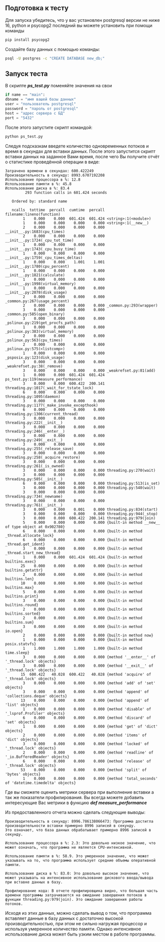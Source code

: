 ## Подготовка к тесту

Для запуска убедитесь, что у вас установлен postgresql версии не ниже 16, python и psycopg2
последний вы можете установить при помощи команды

```bash
pip install psycopg2
```
Создайте базу данных с помощью команды:


```bash
psql -U postgres -c "CREATE DATABASE new_db;"
```

## Запуск теста

В скрипте ***ps_test.py*** поменяйте значения на свои

```python
if name == "main":
dbname = "имя вашей базы данных"
user = "пользователь postgresql"
password = "пароль от postgresql"
host = "адрес сервера с БД"
port = "5432"
```
После этого запустите скрипт командой:

```bash
python ps_test.py
```

Следуя подсказкам введете количество одновременных потоков и время в секундах для вставки данных.
После этого запустится скрипт вставки данных на заданное Вами время, после чего
Вы получите отчёт о статистике проведённой операции в виде:

```
Затрачено времени в секундах: 600.422249
Производительность в секунду: 8993.6707192208
Использование процессора в %: 12.8
Использование памяти в %: 45.8
Использование диска в %: 83.4
         293 function calls in 601.424 seconds

   Ordered by: standard name

   ncalls  tottime  percall  cumtime  percall filename:lineno(function)
        1    0.000    0.000  601.424  601.424 <string>:1(<module>)
        1    0.000    0.000    0.000    0.000 <string>:1(__new__)
        2    0.000    0.000    0.000    0.000 __init__.py:1683(cpu_times)
        2    0.000    0.000    0.000    0.000 __init__.py:1724(_cpu_tot_time)
        1    0.000    0.000    0.000    0.000 __init__.py:1743(_cpu_busy_time)
        1    0.000    0.000    0.000    0.000 __init__.py:1759(_cpu_times_deltas)
        1    0.000    0.000    1.001    1.001 __init__.py:1780(cpu_percent)
        1    0.000    0.000    0.000    0.000 __init__.py:1821(calculate)
        1    0.000    0.000    0.000    0.000 __init__.py:1998(virtual_memory)
        1    0.000    0.000    0.000    0.000 __init__.py:2078(disk_usage)
        2    0.000    0.000    0.000    0.000 _common.py:267(usage_percent)
        2    0.000    0.000    0.000    0.000 _common.py:293(wrapper)
        3    0.000    0.000    0.000    0.000 _common.py:585(open_binary)
        3    0.000    0.000    0.000    0.000 _pslinux.py:219(get_procfs_path)
        1    0.000    0.000    0.000    0.000 _pslinux.py:383(virtual_memory)
        2    0.000    0.000    0.000    0.000 _pslinux.py:563(cpu_times)
        2    0.000    0.000    0.000    0.000 _pslinux.py:575(<listcomp>)
        1    0.000    0.000    0.000    0.000 _psposix.py:123(disk_usage)
        3    0.000    0.000    0.000    0.000 _weakrefset.py:38(_remove)
        3    0.000    0.000    0.000    0.000 _weakrefset.py:81(add)
        1    0.000    0.000  601.424  601.424 ps_test.py:119(measure_performance)
        3    0.000    0.000  600.422  200.141 threading.py:1017(_wait_for_tstate_lock)
        6    0.000    0.000    0.000    0.000 threading.py:1095(daemon)
        3    0.000    0.000    0.000    0.000 threading.py:1177(_make_invoke_excepthook)
        6    0.000    0.000    0.000    0.000 threading.py:1306(current_thread)
        3    0.000    0.000    0.000    0.000 threading.py:222(__init__)
        3    0.000    0.000    0.000    0.000 threading.py:246(__enter__)
        3    0.000    0.000    0.000    0.000 threading.py:249(__exit__)
        3    0.000    0.000    0.000    0.000 threading.py:255(_release_save)
        3    0.000    0.000    0.000    0.000 threading.py:258(_acquire_restore)
        3    0.000    0.000    0.000    0.000 threading.py:261(_is_owned)
        3    0.000    0.000    0.000    0.000 threading.py:270(wait)
        3    0.000    0.000    0.000    0.000 threading.py:505(__init__)
        6    0.000    0.000    0.000    0.000 threading.py:513(is_set)
        3    0.000    0.000    0.000    0.000 threading.py:540(wait)
        3    0.000    0.000    0.000    0.000 threading.py:734(_newname)
        3    0.000    0.000    0.000    0.000 threading.py:761(__init__)
        3    0.000    0.000    0.001    0.000 threading.py:834(start)
        3    0.000    0.000    0.000    0.000 threading.py:944(_stop)
        3    0.000    0.000  600.422  200.141 threading.py:979(join)
        5    0.000    0.000    0.000    0.000 {built-in method __new__ of type object at 0x902780}
        6    0.000    0.000    0.000    0.000 {built-in method _thread.allocate_lock}
        6    0.000    0.000    0.000    0.000 {built-in method _thread.get_ident}
        3    0.000    0.000    0.000    0.000 {built-in method _thread.start_new_thread}
        1    0.000    0.000  601.424  601.424 {built-in method builtins.exec}
       25    0.000    0.000    0.000    0.000 {built-in method builtins.getattr}
        2    0.000    0.000    0.000    0.000 {built-in method builtins.len}
       10    0.000    0.000    0.000    0.000 {built-in method builtins.max}
        5    0.000    0.000    0.000    0.000 {built-in method builtins.print}
        3    0.000    0.000    0.000    0.000 {built-in method builtins.round}
        2    0.000    0.000    0.000    0.000 {built-in method builtins.sorted}
        2    0.000    0.000    0.000    0.000 {built-in method builtins.sum}
        3    0.000    0.000    0.000    0.000 {built-in method io.open}
        2    0.000    0.000    0.000    0.000 {built-in method now}
        1    0.000    0.000    0.000    0.000 {built-in method posix.statvfs}
        1    1.000    1.000    1.000    1.000 {built-in method time.sleep}
        3    0.000    0.000    0.000    0.000 {method '__enter__' of '_thread.lock' objects}
        3    0.000    0.000    0.000    0.000 {method '__exit__' of '_thread.lock' objects}
       15  600.422   40.028  600.422   40.028 {method 'acquire' of '_thread.lock' objects}
        3    0.000    0.000    0.000    0.000 {method 'add' of 'set' objects}
        3    0.000    0.000    0.000    0.000 {method 'append' of 'collections.deque' objects}
       13    0.000    0.000    0.000    0.000 {method 'append' of 'list' objects}
        1    0.000    0.000    0.000    0.000 {method 'disable' of '_lsprof.Profiler' objects}
        6    0.000    0.000    0.000    0.000 {method 'discard' of 'set' objects}
        1    0.000    0.000    0.000    0.000 {method 'get' of 'dict' objects}
        2    0.000    0.000    0.000    0.000 {method 'items' of 'dict' objects}
        3    0.000    0.000    0.000    0.000 {method 'locked' of '_thread.lock' objects}
        2    0.000    0.000    0.000    0.000 {method 'readline' of '_io.BufferedReader' objects}
        6    0.000    0.000    0.000    0.000 {method 'release' of '_thread.lock' objects}
       53    0.000    0.000    0.000    0.000 {method 'split' of 'bytes' objects}
        1    0.000    0.000    0.000    0.000 {method 'total_seconds' of 'datetime.timedelta' objects}

```
Где вы сможете оценить метрики сервера при выполнение вставки а так же показатели профилирования. Вы всегда можете добавить интересующие Вас метрики 
в функцию ***def measure_performance***

Из предоставленного отчета можно сделать следующие выводы:

    Производительность в секунду: 8996.786138066473: Программа достигла производительности вставки примерно 8996 записей в секунду.
    Это означает, что база данных обрабатывает примерно 8996 записей в секунду.

    Использование процессора в %: 2.3: Это довольно низкое значение, что может означать, что программа не является CPU-интенсивной.

    Использование памяти в %: 58.9. Это умеренное значение, что может указывать на то, что программа использует средние объемы оперативной памяти.

    Использование диска в %: 83.0: Это довольно высокое значение, что может указывать на интенсивное использование дискового ввода/вывода при вставке данных в базу.

    Профилирование кода: В отчете профилировщика видно, что большая часть времени программы затрачивается на ожидание завершения потоков в функции threading.py:979(join). Это ожидание завершения работы потоков.

Исходя из этих данных, можно сделать вывод о том, что программа вставляет данные в базу данных с достаточно высокой производительностью, при этом не сильно нагружая процессор и используя умеренное количество памяти. Однако интенсивное использование диска может быть узким местом в работе программы.
